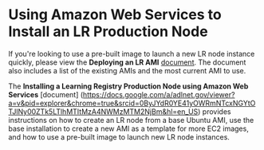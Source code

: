 # Using Amazon Web Services to Install an LR Production Node

If you're looking to use a pre-built image to launch a new LR node instance quickly, please view the **Deploying an LR AMI** [document](https://docs.google.com/a/adlnet.gov/document/d/1XxEyv1y6Nv2ELTPAoS7l3UHwjuwg7Q981xGbQ-5v6yQ/edit?hl=en_US). The document also includes a list of the existing AMIs and the most current AMI to use.

The **Installing a Learning Registry Production Node using Amazon Web Services** [document] (https://docs.google.com/a/adlnet.gov/viewer?a=v&pid=explorer&chrome=true&srcid=0ByJYdR0YE41yOWRmNTcxNGYtOTJlNy00ZTk5LTlhMTItMzA4NWMzMTM2NjBm&hl=en_US) provides instructions on how to create an LR node from a base Ubuntu AMI, use the base installation to create a new AMI as a template for more EC2 images, and how to use a pre-built image to launch new LR node instances.



